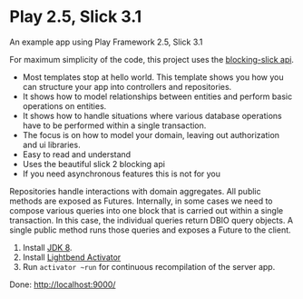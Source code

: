 Play 2.5, Slick 3.1 
==================

An example app using Play Framework 2.5, Slick 3.1

For maximum simplicity of the code, this project uses the [blocking-slick api](https://github.com/takezoe/blocking-slick).     

* Most templates stop at hello world. This template shows you how you can structure your app into controllers and repositories.
* It shows how to model relationships between entities and perform basic operations on entities.
* It shows how to handle situations where various database operations have to be performed within a single transaction.
* The focus is on how to model your domain, leaving out authorization and ui libraries.
* Easy to read and understand
* Uses the beautiful slick 2 blocking api
* If you need asynchronous features this is not for you

Repositories handle interactions with domain aggregates. All public methods are exposed as Futures. Internally, in some cases we need to compose various queries into one block that is carried out within a single transaction. In this case, the individual queries return DBIO query objects. A single public method runs those queries and exposes a Future to the client.


1. Install [JDK 8](http://www.oracle.com/technetwork/java/javase/downloads/index.html).
2. Install [Lightbend Activator](https://www.lightbend.com/activator/download)
3. Run `activator ~run` for continuous recompilation of the server app.

Done: [http://localhost:9000/](http://localhost:9000/)
